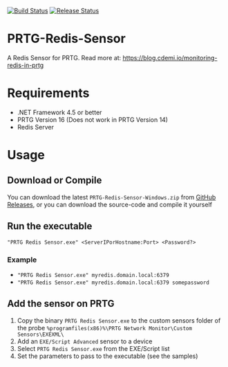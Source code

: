 [![Build Status](https://dev.azure.com/christopherdemicoli/PRTG-Redis-Sensor/_apis/build/status/cdemi.PRTG-Redis-Sensor?branchName=master)](https://dev.azure.com/christopherdemicoli/PRTG-Redis-Sensor/_build/latest?definitionId=4&branchName=master) [![Release Status](https://vsrm.dev.azure.com/christopherdemicoli/_apis/public/Release/badge/b37cea1a-e46d-4c31-9b53-b13c3df81028/1/1)](https://github.com/cdemi/PRTG-Redis-Sensor/releases/latest)

# PRTG-Redis-Sensor
A Redis Sensor for PRTG. Read more at: https://blog.cdemi.io/monitoring-redis-in-prtg

# Requirements
* .NET Framework 4.5 or better
* PRTG Version 16 (Does not work in PRTG Version 14)
* Redis Server

# Usage
## Download or Compile
You can download the latest `PRTG-Redis-Sensor-Windows.zip` from [GitHub Releases](https://github.com/cdemi/PRTG-Redis-Sensor/releases/latest), or you can download the source-code and compile it yourself

## Run the executable
`"PRTG Redis Sensor.exe" <ServerIPorHostname:Port> <Password?>`

### Example

- `"PRTG Redis Sensor.exe" myredis.domain.local:6379`
- `"PRTG Redis Sensor.exe" myredis.domain.local:6379 somepassword`

## Add the sensor on PRTG
1. Copy the binary `PRTG Redis Sensor.exe` to the custom sensors folder of the probe `%programfiles(x86)%\PRTG Network Monitor\Custom Sensors\EXEXML\`
1. Add an `EXE/Script Advanced` sensor to a device
2. Select `PRTG Redis Sensor.exe` from the EXE/Script list
3. Set the parameters to pass to the executable (see the samples)
